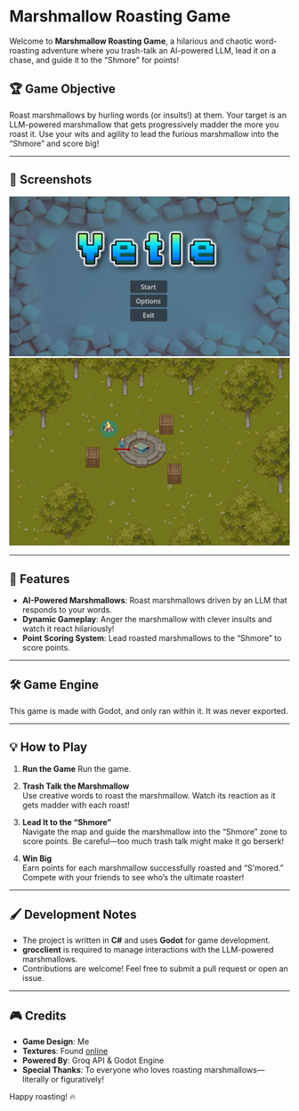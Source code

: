 # Marshmallow Roasting Game

Welcome to **Marshmallow Roasting Game**, a hilarious and chaotic word-roasting adventure where you trash-talk an AI-powered LLM, lead it on a chase, and guide it to the “Shmore” for points!

## 🏆 Game Objective
Roast marshmallows by hurling words (or insults!) at them. Your target is an LLM-powered marshmallow that gets progressively madder the more you roast it. Use your wits and agility to lead the furious marshmallow into the “Shmore” and score big!

---

## 🚀 Screenshots

![Screenshot](./docs/image.png)
![Screenshot](./docs/game.png)

---

## 🚀 Features
- **AI-Powered Marshmallows**: Roast marshmallows driven by an LLM that responds to your words.
- **Dynamic Gameplay**: Anger the marshmallow with clever insults and watch it react hilariously!
- **Point Scoring System**: Lead roasted marshmallows to the “Shmore” to score points.

---

## 🛠 Game Engine

This game is made with Godot, and only ran within it. It was never exported.

---

## 💡 How to Play
1. **Run the Game**
   Run the game.

2. **Trash Talk the Marshmallow**  
   Use creative words to roast the marshmallow. Watch its reaction as it gets madder with each roast!

3. **Lead It to the “Shmore”**  
   Navigate the map and guide the marshmallow into the “Shmore” zone to score points. Be careful—too much trash talk might make it go berserk!

4. **Win Big**  
   Earn points for each marshmallow successfully roasted and “S'mored.” Compete with your friends to see who’s the ultimate roaster!

---

## 🖌 Development Notes
- The project is written in **C#** and uses **Godot** for game development.
- **grocclient** is required to manage interactions with the LLM-powered marshmallows.
- Contributions are welcome! Feel free to submit a pull request or open an issue.

---

## 🎮 Credits
- **Game Design**: Me
- **Textures**: Found [online](https://itch.io/game-assets/free)
- **Powered By**: Groq API & Godot Engine
- **Special Thanks**: To everyone who loves roasting marshmallows—literally or figuratively!

Happy roasting! 🔥

